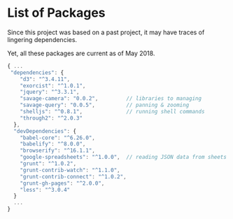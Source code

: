 # List of Packages

Since this project was based on a past project, it may have traces of lingering dependencies.

Yet, all these packages are current as of May 2018.

```js
{ ...
 "dependencies": {
    "d3": "^3.4.11",
    "exorcist": "^1.0.1",
    "jquery": "^3.3.1",
    "savage-camera": "0.0.2",         // libraries to managing
    "savage-query": "0.0.5",          // panning & zooming
    "shelljs": "^0.8.1",              // running shell commands
    "through2": "^2.0.3"
  },
  "devDependencies": {
    "babel-core": "^6.26.0",
    "babelify": "^8.0.0",
    "browserify": "^16.1.1",
    "google-spreadsheets": "^1.0.0",  // reading JSON data from sheets
    "grunt": "^1.0.2",
    "grunt-contrib-watch": "^1.1.0",
    "grunt-contrib-connect": "^1.0.2",
    "grunt-gh-pages": "^2.0.0",
    "less": "^3.0.4"
  }
  ...
}
```